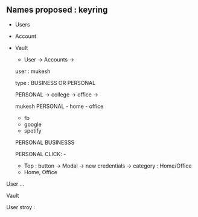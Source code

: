 ## Names proposed : keyring

- Users
- Account
- Vault

  - User -> Accounts ->

  user : mukesh

  type : BUSINESS OR PERSONAL

  PERSONAL -> college
  -> office
  ->

  mukesh
  PERSONAL - home - office

  - fb
  - google
  - spotify

  PERSONAL BUSINESSS

  PERSONAL CLICK: -

  - Top : button -> Modal -> new credentials -> category : Home/Office
  - Home, Office

User ...

Vault

User stroy :
